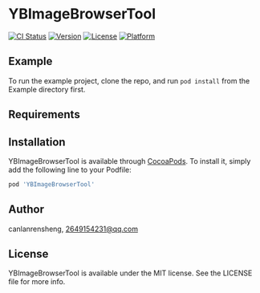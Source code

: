 # YBImageBrowserTool

[![CI Status](https://img.shields.io/travis/canlanrensheng/YBImageBrowserTool.svg?style=flat)](https://travis-ci.org/canlanrensheng/YBImageBrowserTool)
[![Version](https://img.shields.io/cocoapods/v/YBImageBrowserTool.svg?style=flat)](https://cocoapods.org/pods/YBImageBrowserTool)
[![License](https://img.shields.io/cocoapods/l/YBImageBrowserTool.svg?style=flat)](https://cocoapods.org/pods/YBImageBrowserTool)
[![Platform](https://img.shields.io/cocoapods/p/YBImageBrowserTool.svg?style=flat)](https://cocoapods.org/pods/YBImageBrowserTool)

## Example

To run the example project, clone the repo, and run `pod install` from the Example directory first.

## Requirements

## Installation

YBImageBrowserTool is available through [CocoaPods](https://cocoapods.org). To install
it, simply add the following line to your Podfile:

```ruby
pod 'YBImageBrowserTool'
```

## Author

canlanrensheng, 2649154231@qq.com

## License

YBImageBrowserTool is available under the MIT license. See the LICENSE file for more info.
